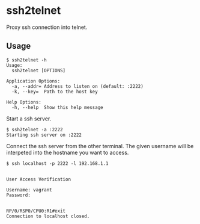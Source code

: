 # ssh2telnet
Proxy ssh connection into telnet.

## Usage

```
$ ssh2telnet -h
Usage:
  ssh2telnet [OPTIONS]

Application Options:
  -a, --addr= Address to listen on (default: :2222)
  -k, --key=  Path to the host key

Help Options:
  -h, --help  Show this help message
```

Start a ssh server.

```
$ ssh2telnet -a :2222
Starting ssh server on :2222
```

Connect the ssh server from the other terminal.
The given username will be interpeted into the hostname you want to access.

```
$ ssh localhost -p 2222 -l 192.168.1.1


User Access Verification

Username: vagrant
Password:


RP/0/RSP0/CPU0:R1#exit
Connection to localhost closed.
```
